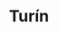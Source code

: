 ---
title: Turín
date: 
draft: false

# descripcion
description : Argo colgante de plata

materials: Plata 925

color: Plateado

dimensions: 0,8cm x 2cm

code: 01-01-0317

type: "Aros"

categories: []

price: $1.540,00

# Images
# first image will be shown in the product page
images:
  # - image: "images/path_to_image"
  # La ubicacion de las imagenes es imagenes/Aros/Aros.Colgantes/01-01-0317-turin
  - image: "./images/aros/colgantes/01-01-0317-ovalo-doble_a.JPG"
  - image: "./images/aros/colgantes/01-01-0317-ovalo-doble_b.JPG"
---